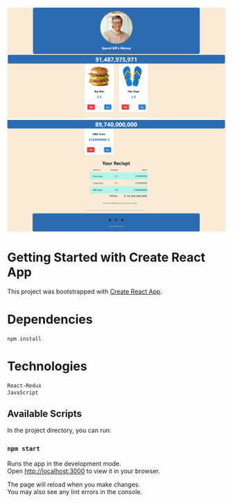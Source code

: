 ![](public/bill-ss.png)
![](public/bill-ss2.png)


# Getting Started with Create React App

This project was bootstrapped with [Create React App](https://github.com/facebook/create-react-app).

# Dependencies

```
npm install
```

# Technologies

```
React-Redux
JavaScript
```
## Available Scripts

In the project directory, you can run:

### `npm start`

Runs the app in the development mode.\
Open [http://localhost:3000](http://localhost:3000) to view it in your browser.

The page will reload when you make changes.\
You may also see any lint errors in the console.

